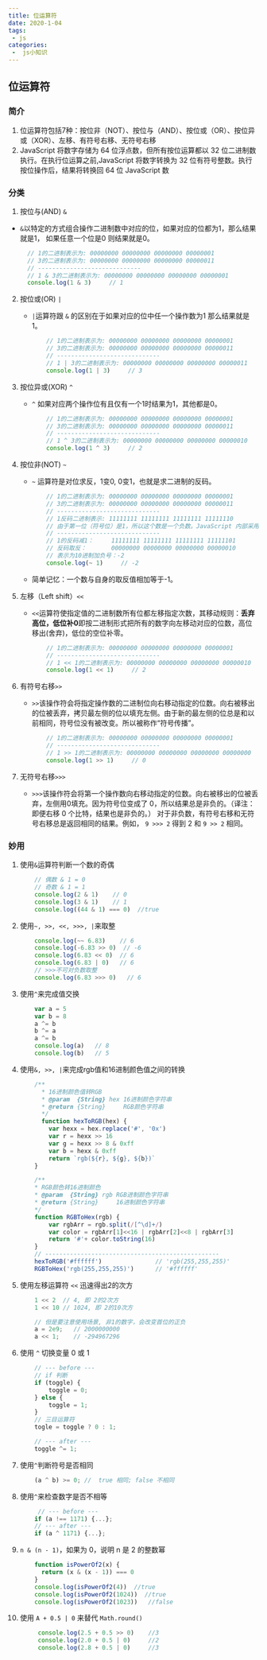 ```yaml
---
title: 位运算符
date: 2020-1-04
tags:
 - js
categories:
 -  js小知识
---    
```


##  位运算符    

###  简介       

1. 位运算符包括7种：按位非（NOT）、按位与（AND）、按位或（OR）、按位异或（XOR）、左移、有符号右移、无符号右移    
2. JavaScript 将数字存储为 64 位浮点数，但所有按位运算都以 32 位二进制数执行。在执行位运算之前,JavaScript 将数字转换为 32 位有符号整数。执行按位操作后，结果将转换回 64 位 JavaScript 数     

###  分类       

1. 按位与(AND) `&`       

  +  `&`以特定的方式组合操作二进制数中对应的位，如果对应的位都为1，那么结果就是1， 如果任意一个位是0 则结果就是0。    
      ```js   
        // 1的二进制表示为: 00000000 00000000 00000000 00000001
        // 3的二进制表示为: 00000000 00000000 00000000 00000011
        // -----------------------------
        // 1 & 3的二进制表示为: 00000000 00000000 00000000 00000001
        console.log(1 & 3)     // 1
      ```     

2. 按位或(OR) `|`     

    + `|`运算符跟 `&` 的区别在于如果对应的位中任一个操作数为1 那么结果就是1。    
        ```js   
            // 1的二进制表示为: 00000000 00000000 00000000 00000001
            // 3的二进制表示为: 00000000 00000000 00000000 00000011
            // -----------------------------
            // 1 | 3的二进制表示为: 00000000 00000000 00000000 00000011
            console.log(1 | 3)     // 3    
        ```     

3. 按位异或(XOR) `^`      

    + `^` 如果对应两个操作位有且仅有一个1时结果为1，其他都是0。     
        ```js     
            // 1的二进制表示为: 00000000 00000000 00000000 00000001
            // 3的二进制表示为: 00000000 00000000 00000000 00000011
            // -----------------------------
            // 1 ^ 3的二进制表示为: 00000000 00000000 00000000 00000010
            console.log(1 ^ 3)     // 2     
        ```     
4. 按位非(NOT) `~`      

    + `~` 运算符是对位求反，1变0, 0变1，也就是求二进制的反码。      
        ```js     
            // 1的二进制表示为: 00000000 00000000 00000000 00000001
            // 3的二进制表示为: 00000000 00000000 00000000 00000011
            // -----------------------------
            // 1反码二进制表示: 11111111 11111111 11111111 11111110
            // 由于第一位（符号位）是1，所以这个数是一个负数。JavaScript 内部采用补码形式表示负数，即需要将这个数减去1，再取一次反，然后加上负号，才能得到这个负数对应的10进制值。
            // -----------------------------
            // 1的反码减1：     11111111 11111111 11111111 11111101
            // 反码取反：       00000000 00000000 00000000 00000010
            // 表示为10进制加负号：-2
            console.log(~ 1)     // -2    
        ```   
    +  简单记忆：一个数与自身的取反值相加等于-1。     
5. 左移（Left shift）`<<`     

    +   `<<`运算符使指定值的二进制数所有位都左移指定次数，其移动规则：**丢弃高位，低位补0**即按二进制形式把所有的数字向左移动对应的位数，高位移出(舍弃)，低位的空位补零。     
        ```js     
            // 1的二进制表示为: 00000000 00000000 00000000 00000001
            // -----------------------------
            // 1 << 1的二进制表示为: 00000000 00000000 00000000 00000010
            console.log(1 << 1)     // 2    
        ```     
6. 有符号右移`>>`     

    + `>>`该操作符会将指定操作数的二进制位向右移动指定的位数。向右被移出的位被丢弃，拷贝最左侧的位以填充左侧。由于新的最左侧的位总是和以前相同，符号位没有被改变。所以被称作“符号传播”。      
        ```js   
            // 1的二进制表示为: 00000000 00000000 00000000 00000001
            // -----------------------------
            // 1 >> 1的二进制表示为: 00000000 00000000 00000000 00000000
            console.log(1 >> 1)     // 0    
        ```     
7. 无符号右移`>>>`      

    + `>>>`该操作符会将第一个操作数向右移动指定的位数。向右被移出的位被丢弃，左侧用0填充。因为符号位变成了 0，所以结果总是非负的。（译注：即便右移 0 个比特，结果也是非负的。）
对于非负数，有符号右移和无符号右移总是返回相同的结果。例如， `9 >>> 2` 得到 2 和 `9 >> 2` 相同。      
      

###  妙用     

1. 使用`&`运算符判断一个数的奇偶      
      ```js   
          // 偶数 & 1 = 0
          // 奇数 & 1 = 1
          console.log(2 & 1)    // 0
          console.log(3 & 1)    // 1  
          console.log((44 & 1) === 0)  //true  
      ```

2. 使用`~, >>, <<, >>>, |`来取整      
      ```js     
          console.log(~~ 6.83)    // 6
          console.log(-6.83 >> 0)  // -6
          console.log(6.83 << 0)  // 6
          console.log(6.83 | 0)   // 6
          // >>>不可对负数取整
          console.log(6.83 >>> 0)   // 6      
      ```       

3. 使用`^`来完成值交换      
      ```js     
          var a = 5
          var b = 8
          a ^= b
          b ^= a
          a ^= b
          console.log(a)   // 8
          console.log(b)   // 5     
      ```     
4.  使用`&, >>, |`来完成rgb值和16进制颜色值之间的转换     
      ```js     
          /**
            * 16进制颜色值转RGB
            * @param  {String} hex 16进制颜色字符串
            * @return {String}     RGB颜色字符串
            */
            function hexToRGB(hex) {
              var hexx = hex.replace('#', '0x')
              var r = hexx >> 16
              var g = hexx >> 8 & 0xff
              var b = hexx & 0xff
              return `rgb(${r}, ${g}, ${b})`
          }

          /**
          * RGB颜色转16进制颜色
          * @param  {String} rgb RGB进制颜色字符串
          * @return {String}     16进制颜色字符串
          */
          function RGBToHex(rgb) {
              var rgbArr = rgb.split(/[^\d]+/)
              var color = rgbArr[1]<<16 | rgbArr[2]<<8 | rgbArr[3]
              return '#'+ color.toString(16)
          }
          // -------------------------------------------------
          hexToRGB('#ffffff')               // 'rgb(255,255,255)'
          RGBToHex('rgb(255,255,255)')      // '#ffffff'      
      ```     

5. 使用左移运算符 `<<` 迅速得出2的次方      

      ```js   
          1 << 2  // 4, 即 2的2次方
          1 << 10 // 1024, 即 2的10次方

          // 但是要注意使用场景, 非1的数字，会改变首位的正负
          a = 2e9;   // 2000000000
          a << 1;    // -294967296    
      ```   

6. 使用 `^` 切换变量 0 或 1     

      ```js   
          // --- before ---
          // if 判断
          if (toggle) {
              toggle = 0;
          } else {
              toggle = 1;
          }
          // 三目运算符
          togle = toggle ? 0 : 1;

          // --- after ---
          toggle ^= 1;    
      ```       

7. 使用`^`判断符号是否相同      

      ```js   
          (a ^ b) >= 0; //  true 相同; false 不相同     
      ```     

8.  使用`^`来检查数字是否不相等     

      ```js   
           // --- before --- 
          if (a !== 1171) {...};  
          // --- after --- 
          if (a ^ 1171) {...};    
      ```     

9. `n & (n - 1)`，如果为 0，说明 n 是 2 的整数幂    

      ```js   
          function isPowerOf2(x) {
            return (x & (x - 1)) === 0
          }
          console.log(isPowerOf2(4))  //true
          console.log(isPowerOf2(1024))  //true
          console.log(isPowerOf2(1023))   //false   
      ```   

10. 使用 `A + 0.5 | 0` 来替代 `Math.round()`      

      ```js   
           console.log(2.5 + 0.5 >> 0)    //3
           console.log(2.0 + 0.5 | 0)     //2
           console.log(2.8 + 0.5 | 0)     //3   
      ```
